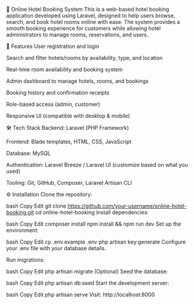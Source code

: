 🏨 Online Hotel Booking System
This is a web-based hotel booking application developed using Laravel, designed to help users browse, search, and book hotel rooms online with ease. The system provides a smooth booking experience for customers while allowing hotel administrators to manage rooms, reservations, and users.

🚀 Features
User registration and login

Search and filter hotels/rooms by availability, type, and location

Real-time room availability and booking system

Admin dashboard to manage hotels, rooms, and bookings

Booking history and confirmation receipts

Role-based access (admin, customer)

Responsive UI (compatible with desktop & mobile)

🛠️ Tech Stack
Backend: Laravel (PHP Framework)

Frontend: Blade templates, HTML, CSS, JavaScript

Database: MySQL

Authentication: Laravel Breeze / Laravel UI (customize based on what you used)

Tooling: Git, GitHub, Composer, Laravel Artisan CLI

⚙️ Installation
Clone the repository:

bash
Copy
Edit
git clone https://github.com/your-username/online-hotel-booking.git
cd online-hotel-booking
Install dependencies:

bash
Copy
Edit
composer install
npm install && npm run dev
Set up the environment:

bash
Copy
Edit
cp .env.example .env
php artisan key:generate
Configure your .env file with your database details.

Run migrations:

bash
Copy
Edit
php artisan migrate
(Optional) Seed the database:

bash
Copy
Edit
php artisan db:seed
Start the development server:

bash
Copy
Edit
php artisan serve
Visit: http://localhost:8000
